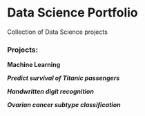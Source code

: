 # Data Science Portfolio
Collection of Data Science projects


### Projects:

**Machine Learning**

***Predict survival of Titanic passengers***

***Handwritten digit recognition***

***Ovarian cancer subtype classification***



